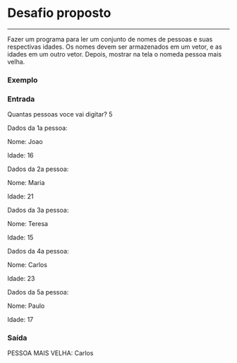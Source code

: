<h1>Desafio proposto</h1>
<hr>
<p>Fazer um programa para ler um conjunto de nomes de pessoas e suas respectivas idades. Os nomes devem ser armazenados em um vetor, e as idades em um outro vetor. Depois, mostrar na tela o nomeda pessoa mais velha.  </P>
<h3>Exemplo</h3>
<h3>Entrada</h3>
<p>Quantas pessoas voce vai digitar? 5</p>
<p>Dados da 1a pessoa:</p>
<p>Nome: Joao</p>
<p>Idade: 16</p>
<p>Dados da 2a pessoa:</p>
<p>Nome: Maria</p>
<p>Idade: 21</p>
<p>Dados da 3a pessoa:</p>
<p>Nome: Teresa</p>
<p>Idade: 15</p>
<p>Dados da 4a pessoa:</p>
<p>Nome: Carlos</p>
<p>Idade: 23</p>
<p>Dados da 5a pessoa:</p>
<p>Nome: Paulo</p>
<p>Idade: 17</p>
<h3>Saída</h3>
<p>PESSOA MAIS VELHA: Carlos </p>